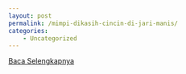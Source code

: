 ```yaml
---
layout: post
permalink: /mimpi-dikasih-cincin-di-jari-manis/
categories:
    - Uncategorized
---
```


[Baca Selengkapnya](/02)
